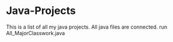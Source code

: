 # Java-Projects
This is a list of all my java projects. All java files are connected.
run All_MajorClasswork.java
